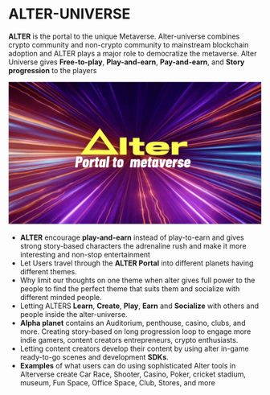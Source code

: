 # ALTER-UNIVERSE

**ALTER** is the portal to the unique Metaverse. Alter-universe combines crypto community and non-crypto community to mainstream blockchain adoption and ALTER plays a major role to democratize the metaverse. Alter Universe gives **Free-to-play**, **Play-and-earn**, **Pay-and-earn**, and **Story progression** to the players

![Democratize The Metaverse](<../.gitbook/assets/Screenshot 2021-12-03 at 4.11.10 PM.png>)

* **ALTER** encourage **play-and-earn** instead of play-to-earn and gives strong story-based characters the adrenaline rush and make it more interesting and non-stop entertainment
* Let Users travel through the **ALTER Portal** into different planets having different themes.&#x20;
* Why limit our thoughts on one theme when alter gives full power to the people to find the perfect theme that suits them and socialize with different minded people.
* Letting ALTERS **Learn**, **Create**, **Play**, **Earn** and **Socialize** with others and people inside the alter-universe.
* **Alpha planet** contains an Auditorium, penthouse, casino, clubs, and more. Creating story-based on long progression loop to engage more indie gamers, content creators entrepreneurs, crypto enthusiasts.
* Letting content creators develop their content by using alter in-game ready-to-go scenes and development **SDKs**.
* **Examples** of what users can do using sophisticated Alter tools in Alterverse create Car Race, Shooter, Casino, Poker, cricket stadium, museum, Fun Space, Office Space, Club, Stores, and more

